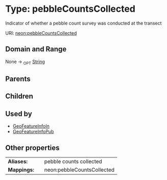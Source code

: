 
# Type: pebbleCountsCollected


Indicator of whether a pebble count survey was conducted at the transect

URI: [neon:pebbleCountsCollected](https://data.neonscience.org/pebbleCountsCollected)


## Domain and Range

None ->  <sub>OPT</sub> [String](types/String.md)

## Parents


## Children


## Used by

 * [GeoFeatureInfoIn](GeoFeatureInfoIn.md)
 * [GeoFeatureInfoPub](GeoFeatureInfoPub.md)

## Other properties

|  |  |  |
| --- | --- | --- |
| **Aliases:** | | pebble counts collected |
| **Mappings:** | | neon:pebbleCountsCollected |

